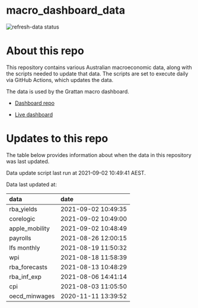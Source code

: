 
<!-- README.md is generated from README.Rmd. Please edit that file -->

# macro\_dashboard\_data

<!-- badges: start -->

![refresh-data
status](https://github.com/grattan/macro_dashboard_data/workflows/refresh-data/badge.svg)

<!-- badges: end -->

# About this repo

This repository contains various Australian macroeconomic data, along
with the scripts needed to update that data. The scripts are set to
execute daily via GitHub Actions, which updates the data.

The data is used by the Grattan macro dashboard.

  - [Dashboard repo](https://github.com/grattan/macrodashboard)

  - [Live dashboard](https://mattcowgill.shinyapps.io/macrodashboard/)

# Updates to this repo

The table below provides information about when the data in this
repository was last updated.

Data update script last run at 2021-09-02 10:49:41 AEST.

Data last updated at:

| data            | date                |
| :-------------- | :------------------ |
| rba\_yields     | 2021-09-02 10:49:35 |
| corelogic       | 2021-09-02 10:49:00 |
| apple\_mobility | 2021-09-02 10:48:49 |
| payrolls        | 2021-08-26 12:00:15 |
| lfs monthly     | 2021-08-19 11:50:32 |
| wpi             | 2021-08-18 11:58:39 |
| rba\_forecasts  | 2021-08-13 10:48:29 |
| rba\_inf\_exp   | 2021-08-06 14:41:14 |
| cpi             | 2021-08-03 11:05:50 |
| oecd\_minwages  | 2020-11-11 13:39:52 |
